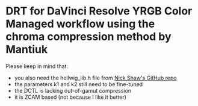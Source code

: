 # DRT for DaVinci Resolve YRGB Color Managed workflow using the chroma compression method by Mantiuk

Please keep in mind that:

* you also need the hellwig_lib.h file from [Nick Shaw's GitHub repo](https://github.com/nick-shaw/aces-ot-vwg-experiments/tree/master/dctl)
* the parameters k1 and k2 still need to be fine-tuned
* the DCTL is lacking out-of-gamut compression
* it is ZCAM based (not because I like it better)
